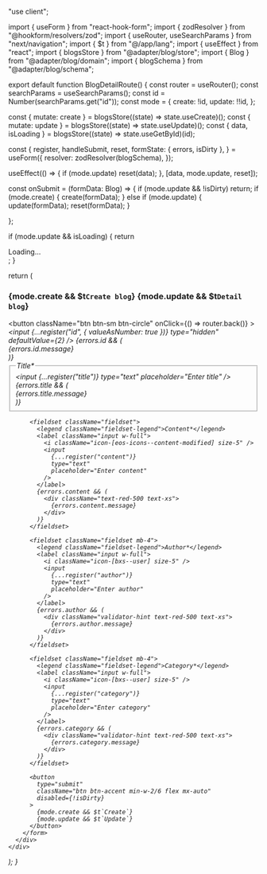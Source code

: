 "use client";

import { useForm } from "react-hook-form";
import { zodResolver } from "@hookform/resolvers/zod";
import { useRouter, useSearchParams } from "next/navigation";
import { $t } from "@/app/lang";
import { useEffect } from "react";
import { blogsStore } from "@adapter/blog/store";
import { Blog } from "@adapter/blog/domain";
import { blogSchema } from "@adapter/blog/schema";

export default function BlogDetailRoute() {
  const router = useRouter();
  const searchParams = useSearchParams();
  const id = Number(searchParams.get("id"));
  const mode = {
    create: !id,
    update: !!id,
  };

  const { mutate: create } = blogsStore((state) => state.useCreate)();
  const { mutate: update } = blogsStore((state) => state.useUpdate)();
  const { data, isLoading } = blogsStore((state) => state.useGetById)(id);

  const {
    register,
    handleSubmit,
    reset,
    formState: { errors, isDirty },
  } = useForm<any>({
    resolver: zodResolver(blogSchema),
  });

  useEffect(() => {
    if (mode.update) reset(data);
  }, [data, mode.update, reset]);

  const onSubmit = (formData: Blog) => {
    if (mode.update && !isDirty) return;
    if (mode.create) {
      create(formData);
    } else if (mode.update) {
      update(formData);
      reset(formData);
    }
    
  };

  if (mode.update && isLoading) {
    return <div>Loading...</div>;
  }

  return (
    <div>
      <div>
        <div className="flex justify-between">
          <h3 className="font-bold text-lg">
            {mode.create && $t`Create blog`}
            {mode.update && $t`Detail blog`}
          </h3>
          <button
            className="btn btn-sm btn-circle"
            onClick={() => router.back()}
          >
            <i className="icon-[material-symbols--close] size-6" />
          </button>
        </div>
        <div className="divider" />
        <form onSubmit={handleSubmit(onSubmit)}>
          <input
               {...register("id", { valueAsNumber: true })}
                type="hidden"
                defaultValue={2}
              />
              {errors.id && (
              <div className="text-red-500 text-xs">{errors.id.message}</div>
            )}
          <fieldset className="fieldset">
            <legend className="fieldset-legend">Title*</legend>
            <label className="input w-full">
              <i className="icon-[ix--subtitle-filled] size-5" />
              <input
                {...register("title")}
                type="text"
                placeholder="Enter title"
              />
            </label>
            {errors.title && (
              <div className="text-red-500 text-xs">{errors.title.message}</div>
            )}
          </fieldset>

          <fieldset className="fieldset">
            <legend className="fieldset-legend">Content*</legend>
            <label className="input w-full">
              <i className="icon-[eos-icons--content-modified] size-5" />
              <input
                {...register("content")}
                type="text"
                placeholder="Enter content"
              />
            </label>
            {errors.content && (
              <div className="text-red-500 text-xs">
                {errors.content.message}
              </div>
            )}
          </fieldset>

          <fieldset className="fieldset mb-4">
            <legend className="fieldset-legend">Author*</legend>
            <label className="input w-full">
              <i className="icon-[bxs--user] size-5" />
              <input
                {...register("author")}
                type="text"
                placeholder="Enter author"
              />
            </label>
            {errors.author && (
              <div className="validator-hint text-red-500 text-xs">
                {errors.author.message}
              </div>
            )}
          </fieldset>

          <fieldset className="fieldset mb-4">
            <legend className="fieldset-legend">Category*</legend>
            <label className="input w-full">
              <i className="icon-[bxs--user] size-5" />
              <input
                {...register("category")}
                type="text"
                placeholder="Enter category"
              />
            </label>
            {errors.category && (
              <div className="validator-hint text-red-500 text-xs">
                {errors.category.message}
              </div>
            )}
          </fieldset>

          <button
            type="submit"
            className="btn btn-accent min-w-2/6 flex mx-auto"
            disabled={!isDirty}
          >
            {mode.create && $t`Create`}
            {mode.update && $t`Update`}
          </button>
        </form>
      </div>
    </div>
  );
}
